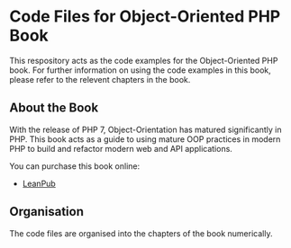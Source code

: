# Code Files for Object-Oriented PHP Book

This respository acts as the code examples for the Object-Oriented PHP book. For further information on using the code examples in this book, please refer to the relevent chapters in the book.

## About the Book

With the release of PHP 7, Object-Orientation has matured significantly in PHP. This book acts as a guide to using mature OOP practices in modern PHP to build and refactor modern web and API applications.

You can purchase this book online:

* [LeanPub](https://leanpub.com/object-orientedphp/)

## Organisation

The code files are organised into the chapters of the book numerically.
